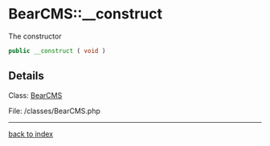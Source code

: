 # BearCMS::__construct

The constructor

```php
public __construct ( void )
```

## Details

Class: [BearCMS](bearcms.class.md)

File: /classes/BearCMS.php

---

[back to index](index.md)

